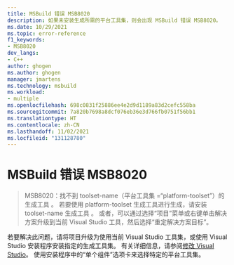 ```yaml
---
title: MSBuild 错误 MSB8020
description: 如果未安装生成所需的平台工具集，则会出现 MSBuild 错误 MSB8020。
ms.date: 10/29/2021
ms.topic: error-reference
f1_keywords:
- MSB8020
dev_langs:
- C++
author: ghogen
ms.author: ghogen
manager: jmartens
ms.technology: msbuild
ms.workload:
- multiple
ms.openlocfilehash: 698c0831f25886ee4e2d9d1189a83d2cefc558ba
ms.sourcegitcommit: 7a820b7698a8dcf076eb36e3d766fb0751f56bb1
ms.translationtype: HT
ms.contentlocale: zh-CN
ms.lasthandoff: 11/02/2021
ms.locfileid: "131128780"
---
```

# <a name="msbuild-error-msb8020"></a>MSBuild 错误 MSB8020

> MSB8020：找不到 toolset-name（平台工具集 =“platform-toolset”）的生成工具 。 若要使用 platform-toolset 生成工具进行生成，请安装 toolset-name 生成工具 。  或者，可以通过选择“项目”菜单或右键单击解决方案升级到当前 Visual Studio 工具，然后选择“重定解决方案目标”。

若要解决此问题，请将项目升级为使用当前 Visual Studio 工具集，或使用 Visual Studio 安装程序安装指定的生成工具集。 有关详细信息，请参阅[修改 Visual Studio](../../install/modify-visual-studio.md)。 使用安装程序中的“单个组件”选项卡来选择特定的平台工具集。
